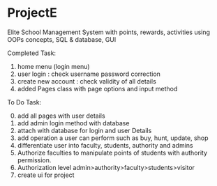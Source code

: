 # ProjectE
Elite School Management System with points, rewards, activities using OOPs concepts, SQL & database, GUI

Completed Task:
1. home menu (login menu)
2. user login : check username password correction
3. create new account : check validity of all details
4. added Pages class with page options and input method


To Do Task:

0. add all pages with user details
1. add admin login method with database
2. attach with database for login and user Details
3. add operation a user can perform such as buy, hunt, update, shop
4. differentiate user into faculty, students, authority and admins
5. Authorize faculties to manipulate points of students with authority permission.
6. Authorization level admin>authority>faculty>students>visitor
7. create ui for project 
